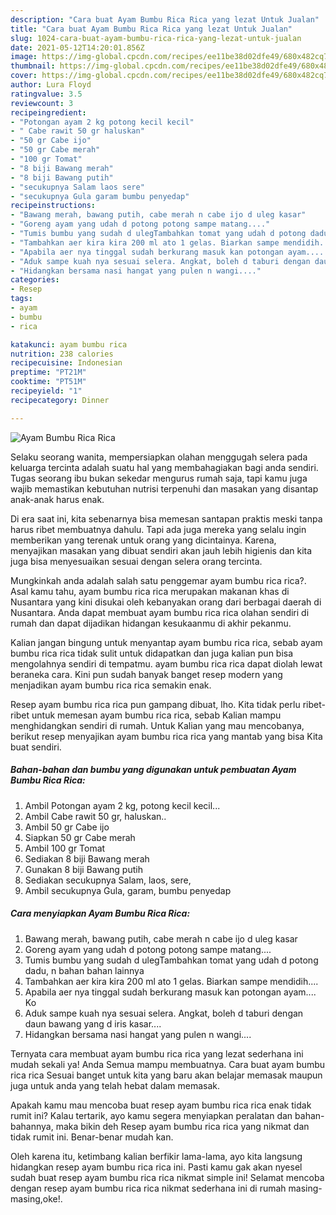 ```yaml
---
description: "Cara buat Ayam Bumbu Rica Rica yang lezat Untuk Jualan"
title: "Cara buat Ayam Bumbu Rica Rica yang lezat Untuk Jualan"
slug: 1024-cara-buat-ayam-bumbu-rica-rica-yang-lezat-untuk-jualan
date: 2021-05-12T14:20:01.856Z
image: https://img-global.cpcdn.com/recipes/ee11be38d02dfe49/680x482cq70/ayam-bumbu-rica-rica-foto-resep-utama.jpg
thumbnail: https://img-global.cpcdn.com/recipes/ee11be38d02dfe49/680x482cq70/ayam-bumbu-rica-rica-foto-resep-utama.jpg
cover: https://img-global.cpcdn.com/recipes/ee11be38d02dfe49/680x482cq70/ayam-bumbu-rica-rica-foto-resep-utama.jpg
author: Lura Floyd
ratingvalue: 3.5
reviewcount: 3
recipeingredient:
- "Potongan ayam 2 kg potong kecil kecil"
- " Cabe rawit 50 gr haluskan"
- "50 gr Cabe ijo"
- "50 gr Cabe merah"
- "100 gr Tomat"
- "8 biji Bawang merah"
- "8 biji Bawang putih"
- "secukupnya Salam laos sere"
- "secukupnya Gula garam bumbu penyedap"
recipeinstructions:
- "Bawang merah, bawang putih, cabe merah n cabe ijo d uleg kasar"
- "Goreng ayam yang udah d potong potong sampe matang...."
- "Tumis bumbu yang sudah d ulegTambahkan tomat yang udah d potong dadu, n bahan bahan lainnya"
- "Tambahkan aer kira kira 200 ml ato 1 gelas. Biarkan sampe mendidih...."
- "Apabila aer nya tinggal sudah berkurang masuk kan potongan ayam.... Ko"
- "Aduk sampe kuah nya sesuai selera. Angkat, boleh d taburi dengan daun bawang yang d iris kasar...."
- "Hidangkan bersama nasi hangat yang pulen n wangi...."
categories:
- Resep
tags:
- ayam
- bumbu
- rica

katakunci: ayam bumbu rica 
nutrition: 238 calories
recipecuisine: Indonesian
preptime: "PT21M"
cooktime: "PT51M"
recipeyield: "1"
recipecategory: Dinner

---
```



![Ayam Bumbu Rica Rica](https://img-global.cpcdn.com/recipes/ee11be38d02dfe49/680x482cq70/ayam-bumbu-rica-rica-foto-resep-utama.jpg)

Selaku seorang wanita, mempersiapkan olahan menggugah selera pada keluarga tercinta adalah suatu hal yang membahagiakan bagi anda sendiri. Tugas seorang ibu bukan sekedar mengurus rumah saja, tapi kamu juga wajib memastikan kebutuhan nutrisi terpenuhi dan masakan yang disantap anak-anak harus enak.

Di era  saat ini, kita sebenarnya bisa memesan santapan praktis meski tanpa harus ribet membuatnya dahulu. Tapi ada juga mereka yang selalu ingin memberikan yang terenak untuk orang yang dicintainya. Karena, menyajikan masakan yang dibuat sendiri akan jauh lebih higienis dan kita juga bisa menyesuaikan sesuai dengan selera orang tercinta. 



Mungkinkah anda adalah salah satu penggemar ayam bumbu rica rica?. Asal kamu tahu, ayam bumbu rica rica merupakan makanan khas di Nusantara yang kini disukai oleh kebanyakan orang dari berbagai daerah di Nusantara. Anda dapat membuat ayam bumbu rica rica olahan sendiri di rumah dan dapat dijadikan hidangan kesukaanmu di akhir pekanmu.

Kalian jangan bingung untuk menyantap ayam bumbu rica rica, sebab ayam bumbu rica rica tidak sulit untuk didapatkan dan juga kalian pun bisa mengolahnya sendiri di tempatmu. ayam bumbu rica rica dapat diolah lewat beraneka cara. Kini pun sudah banyak banget resep modern yang menjadikan ayam bumbu rica rica semakin enak.

Resep ayam bumbu rica rica pun gampang dibuat, lho. Kita tidak perlu ribet-ribet untuk memesan ayam bumbu rica rica, sebab Kalian mampu menghidangkan sendiri di rumah. Untuk Kalian yang mau mencobanya, berikut resep menyajikan ayam bumbu rica rica yang mantab yang bisa Kita buat sendiri.

<!--inarticleads1-->

##### Bahan-bahan dan bumbu yang digunakan untuk pembuatan Ayam Bumbu Rica Rica:

1. Ambil Potongan ayam 2 kg, potong kecil kecil...
1. Ambil  Cabe rawit 50 gr, haluskan..
1. Ambil 50 gr Cabe ijo
1. Siapkan 50 gr Cabe merah
1. Ambil 100 gr Tomat
1. Sediakan 8 biji Bawang merah
1. Gunakan 8 biji Bawang putih
1. Sediakan secukupnya Salam, laos, sere,
1. Ambil secukupnya Gula, garam, bumbu penyedap




<!--inarticleads2-->

##### Cara menyiapkan Ayam Bumbu Rica Rica:

1. Bawang merah, bawang putih, cabe merah n cabe ijo d uleg kasar
1. Goreng ayam yang udah d potong potong sampe matang....
1. Tumis bumbu yang sudah d ulegTambahkan tomat yang udah d potong dadu, n bahan bahan lainnya
1. Tambahkan aer kira kira 200 ml ato 1 gelas. Biarkan sampe mendidih....
1. Apabila aer nya tinggal sudah berkurang masuk kan potongan ayam.... Ko
1. Aduk sampe kuah nya sesuai selera. Angkat, boleh d taburi dengan daun bawang yang d iris kasar....
1. Hidangkan bersama nasi hangat yang pulen n wangi....




Ternyata cara membuat ayam bumbu rica rica yang lezat sederhana ini mudah sekali ya! Anda Semua mampu membuatnya. Cara buat ayam bumbu rica rica Sesuai banget untuk kita yang baru akan belajar memasak maupun juga untuk anda yang telah hebat dalam memasak.

Apakah kamu mau mencoba buat resep ayam bumbu rica rica enak tidak rumit ini? Kalau tertarik, ayo kamu segera menyiapkan peralatan dan bahan-bahannya, maka bikin deh Resep ayam bumbu rica rica yang nikmat dan tidak rumit ini. Benar-benar mudah kan. 

Oleh karena itu, ketimbang kalian berfikir lama-lama, ayo kita langsung hidangkan resep ayam bumbu rica rica ini. Pasti kamu gak akan nyesel sudah buat resep ayam bumbu rica rica nikmat simple ini! Selamat mencoba dengan resep ayam bumbu rica rica nikmat sederhana ini di rumah masing-masing,oke!.

